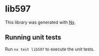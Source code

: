 # lib597

This library was generated with [Nx](https://nx.dev).

## Running unit tests

Run `nx test lib597` to execute the unit tests.
